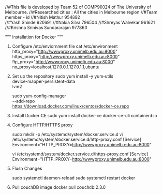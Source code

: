 //#This file is developed by Team 52 of COMP90024 of The University of Melbourne.
//#Researched cities : All the cities in Melbourne region
//#Team member - id
//#Nitish Mathur  				954892     
//#Yash Shinde     				920691
//#Nakia Silva  					796504
//#Shreyas Walvekar    				961621
//#Krishna Srinivas Sundararajan  		977863





""" Installation for Docker """

1. Configure /etc/enviornment file
	cat /etc/environment 
	http_proxy="http://wwwproxy.unimelb.edu.au:8000"
	https_proxy="http://wwwproxy.unimelb.edu.au:8000"
	ftp_proxy="http://wwwproxy.unimelb.edu.au:8000"
	no_proxy=localhost,127.0.0.1,127.0.1.1,ubuntu

2. Set up the repository 
	sudo yum install -y yum-utils \
	  device-mapper-persistent-data \
	  lvm2

	sudo yum-config-manager \
	    --add-repo \
	    https://download.docker.com/linux/centos/docker-ce.repo

3. Install Docker CE
	sudo yum install docker-ce docker-ce-cli containerd.io


4. Configure HTTP/HTTPS proxy

	sudo mkdir -p /etc/systemd/system/docker.service.d
	vi /etc/systemd/system/docker.service.d/http-proxy.conf
		[Service]
		Environment="HTTP_PROXY=http://wwwproxy.unimelb.edu.au:8000"

	vi /etc/systemd/system/docker.service.d/https-proxy.conf
		[Service]
		Environment="HTTP_PROXY=http://wwwproxy.unimelb.edu.au:8000"

5. Flush Changes
	
	sudo systemctl daemon-reload
	sudo systemctl restart docker

6. Pull couchDB image
	docker pull couchdb:2.3.0

